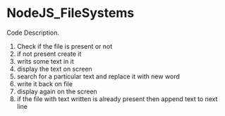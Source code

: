 # NodeJS_FileSystems
Code Description.
1. Check if the file is present or not
2. if not present create it
3. writs some text in it
4. display the text on screen
5. search for a particular text and replace it with new word
6. write it back on file
7. display again on the screen
8. if the file with text written is already present then append text to next line
